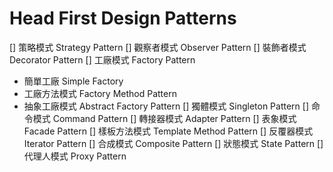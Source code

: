 # Head First Design Patterns
[] 策略模式 Strategy Pattern
[] 觀察者模式 Observer Pattern
[] 裝飾者模式 Decorator Pattern
[] 工廠模式 Factory Pattern
  * 簡單工廠 Simple Factory
  * 工廠方法模式 Factory Method Pattern
  * 抽象工廠模式 Abstract Factory Pattern
[] 獨體模式 Singleton Pattern
[] 命令模式 Command Pattern
[] 轉接器模式 Adapter Pattern
[] 表象模式 Facade Pattern
[] 樣板方法模式 Template Method Pattern
[] 反覆器模式 Iterator Pattern 
[] 合成模式 Composite Pattern
[] 狀態模式 State Pattern
[] 代理人模式 Proxy Pattern
